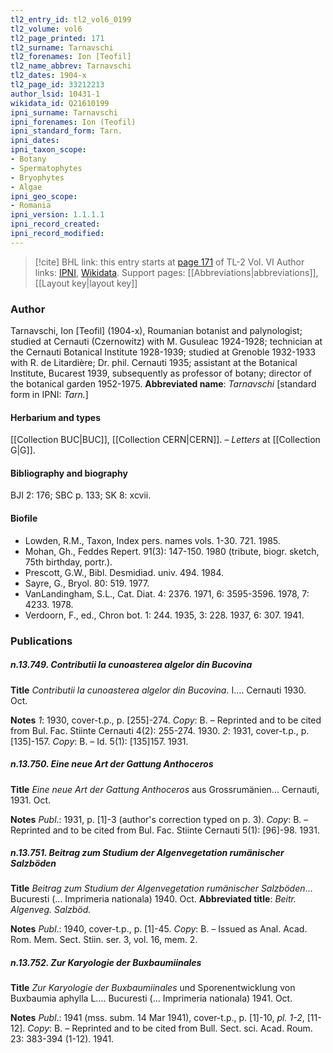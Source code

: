 ```yaml
---
tl2_entry_id: tl2_vol6_0199
tl2_volume: vol6
tl2_page_printed: 171
tl2_surname: Tarnavschi
tl2_forenames: Ion [Teofil]
tl2_name_abbrev: Tarnavschi
tl2_dates: 1904-x
tl2_page_id: 33212213
author_lsid: 10431-1
wikidata_id: Q21610199
ipni_surname: Tarnavschi
ipni_forenames: Ion (Teofil)
ipni_standard_form: Tarn.
ipni_dates: 
ipni_taxon_scope: 
- Botany
- Spermatophytes
- Bryophytes
- Algae
ipni_geo_scope: 
- Romania
ipni_version: 1.1.1.1
ipni_record_created: 
ipni_record_modified:
---
```


> [!cite] BHL link: this entry starts at [page 171](https://www.biodiversitylibrary.org/page/33212213) of TL-2 Vol. VI
> Author links: [IPNI](https://www.ipni.org/a/10431-1), [Wikidata](https://www.wikidata.org/wiki/Q21610199). Support pages: [[Abbreviations|abbreviations]], [[Layout key|layout key]]

### Author

Tarnavschi, Ion \[Teofil\] (1904-x), Roumanian botanist and palynologist; studied at Cernauti (Czernowitz) with M. Gusuleac 1924-1928; technician at the Cernauti Botanical Institute 1928-1939; studied at Grenoble 1932-1933 with R. de Litardière; Dr. phil. Cernauti 1935; assistant at the Botanical Institute, Bucarest 1939, subsequently as professor of botany; director of the botanical garden 1952-1975. 
**Abbreviated name**: *Tarnavschi* \[standard form in IPNI: *Tarn.*\]

#### Herbarium and types

[[Collection BUC|BUC]], [[Collection CERN|CERN]]. – *Letters* at [[Collection G|G]].

#### Bibliography and biography

BJI 2: 176; SBC p. 133; SK 8: xcvii.

#### Biofile

- Lowden, R.M., Taxon, Index pers. names vols. 1-30. 721. 1985.
- Mohan, Gh., Feddes Repert. 91(3): 147-150. 1980 (tribute, biogr. sketch, 75th birthday, portr.).
- Prescott, G.W., Bibl. Desmidiad. univ. 494. 1984.
- Sayre, G., Bryol. 80: 519. 1977.
- VanLandingham, S.L., Cat. Diat. 4: 2376. 1971, 6: 3595-3596. 1978, 7: 4233. 1978.
- Verdoorn, F., ed., Chron bot. 1: 244. 1935, 3: 228. 1937, 6: 307. 1941.

### Publications

##### n.13.749. Contributii la cunoasterea algelor din Bucovina

**Title**
*Contributii la cunoasterea algelor din Bucovina*. I.... Cernauti 1930. Oct.

**Notes**
*1*: 1930, cover-t.p., p. \[255\]-274. *Copy*: B. – Reprinted and to be cited from Bul. Fac. Stiinte Cernauti 4(2): 255-274. 1930.
*2*: 1931, cover-t.p., p. \[135\]-157. *Copy*: B. – Id. 5(1): \[135\]157. 1931.

##### n.13.750. Eine neue Art der Gattung Anthoceros

**Title**
*Eine neue Art der Gattung Anthoceros* aus Grossrumänien... Cernauti, 1931. Oct.

**Notes**
*Publ*.: 1931, p. \[1\]-3 (author's correction typed on p. 3). *Copy*: B. – Reprinted and to be cited from Bul. Fac. Stiinte Cernauti 5(1): \[96\]-98. 1931.

##### n.13.751. Beitrag zum Studium der Algenvegetation rumänischer Salzböden

**Title**
*Beitrag zum Studium der Algenvegetation rumänischer Salzböden*... Bucuresti (... Imprimeria nationala) 1940. Oct.
**Abbreviated title**: *Beitr. Algenveg. Salzböd.*

**Notes**
*Publ*.: 1940, cover-t.p., p. \[1\]-45. *Copy*: B. – Issued as Anal. Acad. Rom. Mem. Sect. Stiin. ser. 3, vol. 16, mem. 2.

##### n.13.752. Zur Karyologie der Buxbaumiinales

**Title**
*Zur Karyologie der Buxbaumiinales* und Sporenentwicklung von Buxbaumia aphylla L.... Bucuresti (... Imprimeria nationala) 1941. Oct.

**Notes**
*Publ*.: 1941 (mss. subm. 14 Mar 1941), cover-t.p., p. \[1\]-10, *pl. 1-2*, \[11-12\]. *Copy*: B. – Reprinted and to be cited from Bull. Sect. sci. Acad. Roum. 23: 383-394 (1-12). 1941.

